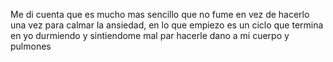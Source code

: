 Me di cuenta que es mucho mas sencillo que no fume en vez de hacerlo una vez para calmar la ansiedad, en lo que empiezo es un ciclo que termina en yo durmiendo y sintiendome mal par hacerle dano a mi cuerpo y pulmones
